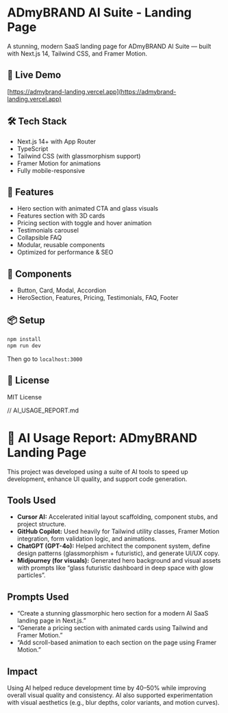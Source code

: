 # ADmyBRAND AI Suite - Landing Page

A stunning, modern SaaS landing page for ADmyBRAND AI Suite — built with Next.js 14, Tailwind CSS, and Framer Motion.

## 🚀 Live Demo
[https://admybrand-landing.vercel.app](https://admybrand-landing.vercel.app)

## 🛠️ Tech Stack
- Next.js 14+ with App Router
- TypeScript
- Tailwind CSS (with glassmorphism support)
- Framer Motion for animations
- Fully mobile-responsive

## 🔧 Features
- Hero section with animated CTA and glass visuals
- Features section with 3D cards
- Pricing section with toggle and hover animation
- Testimonials carousel
- Collapsible FAQ
- Modular, reusable components
- Optimized for performance & SEO

## 🧩 Components
- Button, Card, Modal, Accordion
- HeroSection, Features, Pricing, Testimonials, FAQ, Footer

## 📦 Setup
```bash
npm install
npm run dev
```
Then go to `localhost:3000`

## 📄 License
MIT License

// AI_USAGE_REPORT.md
# 🧠 AI Usage Report: ADmyBRAND Landing Page

This project was developed using a suite of AI tools to speed up development, enhance UI quality, and support code generation.

## Tools Used
- **Cursor AI:** Accelerated initial layout scaffolding, component stubs, and project structure.
- **GitHub Copilot:** Used heavily for Tailwind utility classes, Framer Motion integration, form validation logic, and animations.
- **ChatGPT (GPT-4o):** Helped architect the component system, define design patterns (glassmorphism + futuristic), and generate UI/UX copy.
- **Midjourney (for visuals):** Generated hero background and visual assets with prompts like “glass futuristic dashboard in deep space with glow particles”.

## Prompts Used
- “Create a stunning glassmorphic hero section for a modern AI SaaS landing page in Next.js.”
- “Generate a pricing section with animated cards using Tailwind and Framer Motion.”
- “Add scroll-based animation to each section on the page using Framer Motion.”

## Impact
Using AI helped reduce development time by 40–50% while improving overall visual quality and consistency. AI also supported experimentation with visual aesthetics (e.g., blur depths, color variants, and motion curves).
